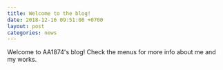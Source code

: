 ```yaml
---
title: Welcome to the blog!
date: 2018-12-16 09:51:00 +0700
layout: post
categories: news
---
```


Welcome to AA1874's blog! Check the menus for more info about me and my works.